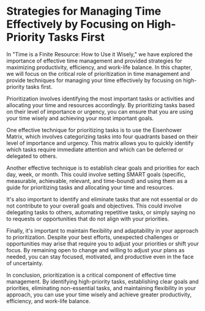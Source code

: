 Strategies for Managing Time Effectively by Focusing on High-Priority Tasks First
===========================================================================================================================================

In "Time is a Finite Resource: How to Use it Wisely," we have explored the importance of effective time management and provided strategies for maximizing productivity, efficiency, and work-life balance. In this chapter, we will focus on the critical role of prioritization in time management and provide techniques for managing your time effectively by focusing on high-priority tasks first.

Prioritization involves identifying the most important tasks or activities and allocating your time and resources accordingly. By prioritizing tasks based on their level of importance or urgency, you can ensure that you are using your time wisely and achieving your most important goals.

One effective technique for prioritizing tasks is to use the Eisenhower Matrix, which involves categorizing tasks into four quadrants based on their level of importance and urgency. This matrix allows you to quickly identify which tasks require immediate attention and which can be deferred or delegated to others.

Another effective technique is to establish clear goals and priorities for each day, week, or month. This could involve setting SMART goals (specific, measurable, achievable, relevant, and time-bound) and using them as a guide for prioritizing tasks and allocating your time and resources.

It's also important to identify and eliminate tasks that are not essential or do not contribute to your overall goals and objectives. This could involve delegating tasks to others, automating repetitive tasks, or simply saying no to requests or opportunities that do not align with your priorities.

Finally, it's important to maintain flexibility and adaptability in your approach to prioritization. Despite your best efforts, unexpected challenges or opportunities may arise that require you to adjust your priorities or shift your focus. By remaining open to change and willing to adjust your plans as needed, you can stay focused, motivated, and productive even in the face of uncertainty.

In conclusion, prioritization is a critical component of effective time management. By identifying high-priority tasks, establishing clear goals and priorities, eliminating non-essential tasks, and maintaining flexibility in your approach, you can use your time wisely and achieve greater productivity, efficiency, and work-life balance.
